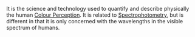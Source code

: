It is the science and technology used to quantify and describe physically the human [Colour Perception](colour%20perception.md).
It is related to [Spectrophotometry](World%20Building/Science%20and%20Engineering/Chemistry/Physical/Spectroscopy/Spectrophotometry.md), but is different in that it is only concerned with the wavelengths in the visible spectrum of humans.